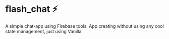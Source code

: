 # flash_chat :zap:

A simple chat-app using Firebase tools. App creating without using any cool state management, just using Vanilla. 


